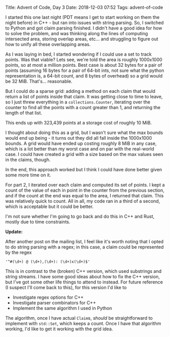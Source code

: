 Title: Advent of Code, Day 3
Date: 2018-12-03 07:52
Tags: advent-of-code

I started this one last night (PDT means I get to start working on them
the night before) in C++ - but ran into issues with string parsing. So,
I switched to Python and got claim parsing finished.  I didn't have
a good idea for how to solve the problem, and was thinking along the
lines of computing intersected area, storing overlap areas, etc... and
struggling to figure out how to unify all these overlapping areas.

As I was laying in bed, I started wondering if I could use a set to
track points. Was that viable? Lets see, we're told the area is roughly
1000x1000 points, so at most a million points. Best case is about 32
bytes for a pair of points (assuming 16 bytes for a pair of 64-bit ints,
not sure what the python representation is, a 64-bit count, and 8 bytes
of overhead) so a grid would be 32 MiB. That's... reasonable.

But I could do a sparse grid: adding a method on each claim that would
return a list of points inside that claim. It was getting close to
time to leave, so I just threw everything in a `collections.Counter`,
iterating over the counter to find all the points with a count greater
than 1, and returning the length of that list.

This ends up with 323,439 points at a storage cost of roughly 10 MiB.

I thought about doing this as a grid, but I wasn't sure what the max
bounds would end up being - it turns out they did all fall inside the
1000x1000 bounds. A grid would have ended up costing roughly 8 MiB in
any case, which is a lot better than my worst case and on par with the
real-world case. I could have created a grid with a size based on the
max values seen in the claims, though.

In the end, this approach worked but I think I could have done better
given some more time on it.

For part 2, I iterated over each claim and computed its set of points.
I kept a count of the value of each in point in the counter from the
previous section, and if the count at the end was equal to the area,
I returned that claim. This was relatively quick to count. All in all,
my code ran in a third of a second, which is acceptable but it could
be better.

I'm not sure whether I'm going to go back and do this in C++ and Rust,
mostly due to time constraints.

**Update:**

After another post on the mailing list, I feel like it's worth noting
that I opted to do string parsing with a regex; in this case, a claim
could be represented by the regex

```regex
'^#(\d+) @ (\d+),(\d+): (\d+)x(\d+)$'
```

This is in contrast to the (broken) C++ version, which used substrings
and string streams. I have some good ideas about how to fix the C++
version, but I've got some other life things to attend to instead. For
future reference (I suspect I'll come back to this), for this version
I'd like to

* Investigate regex options for C++
* Investigate parser combinators for C++
* Implement the same algorithm I used in Python

The algorithm, once I have actual `Claim`s, *should* be straightforward
to implement with `std::Set`, which keeps a count. Once I have that
algorithm working, I'd like to get it working with the grid idea.
